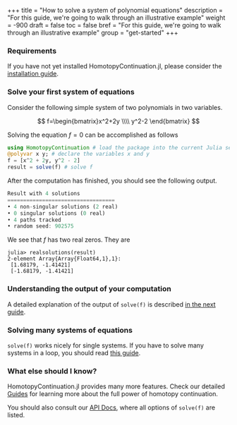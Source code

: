 +++
title = "How to solve a system of polynomial equations"
description = "For this guide, we're going to walk through an illustrative example"
weight = -900
draft = false
toc = false
bref = "For this guide, we're going to walk through an illustrative example"
group = "get-started"
+++

### Requirements
If you have not yet installed HomotopyContinuation.jl, please consider the [installation guide](/guides/installation/).

### Solve your first system of equations
Consider the following simple system of two polynomials in two variables.


$$
f=\begin{bmatrix}x^2+2y \\\\ y^2-2 \end{bmatrix}
$$


Solving the equation $f=0$ can be accomplished as follows


```julia
using HomotopyContinuation # load the package into the current Julia session
@polyvar x y; # declare the variables x and y
f = [x^2 + 2y, y^2 - 2]
result = solve(f) # solve f
```

After the computation has finished, you should see the following output.

```julia
Result with 4 solutions
==================================
• 4 non-singular solutions (2 real)
• 0 singular solutions (0 real)
• 4 paths tracked
• random seed: 902575
```

We see that $f$ has two real zeros. They are

```julia-repl
julia> realsolutions(result)
2-element Array{Array{Float64,1},1}:
 [1.68179, -1.41421]
 [-1.68179, -1.41421]
```

### Understanding the output of your computation

A detailed explanation of the output of `solve(f)` is described [in the next guide](/guides/reading-output/).

### Solving many systems of equations

`solve(f)` works nicely for single systems. If you have to solve many systems in a loop, you should read [this guide](/guides/many-systems/).

### What else should I know?

HomotopyContinuation.jl provides many more features. Check our detailed [Guides](/guides/) for learning more about the full power of homotopy continuation.

You should also consult our [API Docs](https://www.juliahomotopycontinuation.org/HomotopyContinuation.jl/stable/solving/#The-*solve*-function-1), where all options of `solve(f)` are listed.
